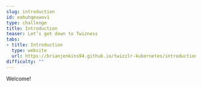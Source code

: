 ```yaml
---
slug: introduction
id: eahuhqexwov1
type: challenge
title: Introduction
teaser: Let’s get down to Twizness
tabs:
- title: Introduction
  type: website
  url: https://brianjenkins94.github.io/twizzlr-kubernetes/introduction
difficulty: ""
---
```

Welcome!